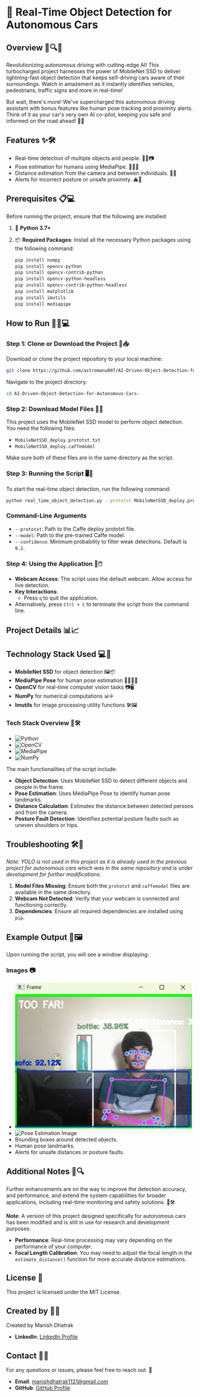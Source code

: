 # 🤖 Real-Time Object Detection for Autonomous Cars 

## Overview 🚀🔍🤖
Revolutionizing autonomous driving with cutting-edge AI! This turbocharged project harnesses the power of MobileNet SSD to deliver lightning-fast object detection that keeps self-driving cars aware of their surroundings. Watch in amazement as it instantly identifies vehicles, pedestrians, traffic signs and more in real-time! 

But wait, there's more! We've supercharged this autonomous driving assistant with bonus features like human pose tracking and proximity alerts. Think of it as your car's very own AI co-pilot, keeping you safe and informed on the road ahead! 🚗💨
## Features ✨🛠️
- Real-time detection of multiple objects and people. 🕵️‍♂️📷
- Pose estimation for humans using MediaPipe. 🧍‍♂️💃
- Distance estimation from the camera and between individuals. 📏📐
- Alerts for incorrect posture or unsafe proximity. ⚠️🚨

## Prerequisites 📋💻
Before running the project, ensure that the following are installed:

1. 🐍 **Python 3.7+**

2. 📦 **Required Packages**: Install all the necessary Python packages using the following command:
   ```sh
   pip install numpy
   pip install opencv-python
   pip install opencv-contrib-python
   pip install opencv-python-headless
   pip install opencv-contrib-python-headless
   pip install matplotlib
   pip install imutils
   pip install mediapipe
   ```

## How to Run 🏃‍♂️💻

### Step 1: Clone or Download the Project 📁📥

Download or clone the project repository to your local machine:

```sh
git clone https://github.com/astromanu007/AI-Driven-Object-Detection-for-Autonomous-Cars-
```

Navigate to the project directory:

```sh
cd AI-Driven-Object-Detection-for-Autonomous-Cars-
```

### Step 2: Download Model Files 📂🔗

This project uses the MobileNet SSD model to perform object detection. You need the following files:

- `MobileNetSSD_deploy.prototxt.txt`
- `MobileNetSSD_deploy.caffemodel`

Make sure both of these files are in the same directory as the script.

### Step 3: Running the Script 🖥️🚀

To start the real-time object detection, run the following command:

```sh
python real_time_object_detection.py --prototxt MobileNetSSD_deploy.prototxt.txt --model MobileNetSSD_deploy.caffemodel
```

### Command-Line Arguments
- `--prototxt`: Path to the Caffe deploy prototxt file.
- `--model`: Path to the pre-trained Caffe model.
- `--confidence`: Minimum probability to filter weak detections. Default is `0.2`.

### Step 4: Using the Application 🎥🖱️
- **Webcam Access**: The script uses the default webcam. Allow access for live detection.
- **Key Interactions**:
  - Press `q` to quit the application.
- Alternatively, press `Ctrl + C` to terminate the script from the command line.

## Project Details 📊📈

## Technology Stack Used 💻🔧

- **MobileNet SSD** for object detection 🖼️📦
- **MediaPipe Pose** for human pose estimation 🧍‍♂️🤸‍♀️
- **OpenCV** for real-time computer vision tasks 📷🖥️
- **NumPy** for numerical computations 📊➗
- **Imutils** for image processing utility functions 🛠️🖼️

### Tech Stack Overview 🚀🛠️
- ![Python](https://img.shields.io/badge/-Python-3776AB?logo=python&logoColor=white)
- ![OpenCV](https://img.shields.io/badge/-OpenCV-5C3EE8?logo=opencv&logoColor=white)
- ![MediaPipe](https://img.shields.io/badge/-MediaPipe-FFAE42?logo=mediapipe&logoColor=white)
- ![NumPy](https://img.shields.io/badge/-NumPy-013243?logo=numpy&logoColor=white)

The main functionalities of the script include:

- **Object Detection**: Uses MobileNet SSD to detect different objects and people in the frame.
- **Pose Estimation**: Uses MediaPipe Pose to identify human pose landmarks.
- **Distance Calculation**: Estimates the distance between detected persons and from the camera.
- **Posture Fault Detection**: Identifies potential posture faults such as uneven shoulders or hips.

## Troubleshooting 🛠️🔧

*Note: YOLO is not used in this project as it is already used in the previous project for autonomous cars which was in the same repository and is under development for further modifications.*
1. **Model Files Missing**: Ensure both the `prototxt` and `caffemodel` files are available in the same directory.
2. **Webcam Not Detected**: Verify that your webcam is connected and functioning correctly.
3. **Dependencies**: Ensure all required dependencies are installed using `pip`.

## Example Output 📸🖼️
Upon running the script, you will see a window displaying:

### Images 📷
- ![Object Detection Image](images/object_detection_image.png)
- ![Pose Estimation Image](images/pose_estimation_image.png)
- Bounding boxes around detected objects.
- Human pose landmarks.
- Alerts for unsafe distances or posture faults.

## Additional Notes 📝🔍
Further enhancements are on the way to improve the detection accuracy, and performance, and extend the system capabilities for broader applications, including real-time monitoring and safety solutions. 🚀🛠️

**Note**: A version of this project designed specifically for autonomous cars has been modified and is still in use for research and development purposes.
- **Performance**: Real-time processing may vary depending on the performance of your computer.
- **Focal Length Calibration**: You may need to adjust the focal length in the `estimate_distance()` function for more accurate distance estimations.

## License 📜
This project is licensed under the MIT License.

## Created by 👨‍💻
Created by Manish Dhatrak
- **LinkedIn**: [LinkedIn Profile](https://www.linkedin.com/in/manish-dhatrak-b759171aa/)

## Contact 📧💬
For any questions or issues, please feel free to reach out. 🤝

- **Email**: manishdhatrak1121@gmail.com
- **GitHub**: [GitHub Profile](https://github.com/astromanu007)
